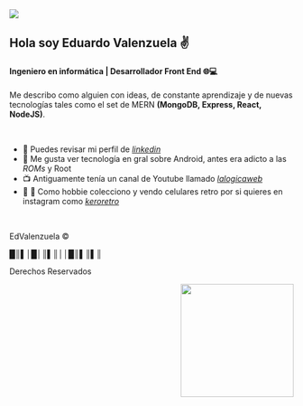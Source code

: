 <img align='center' src='https://user-images.githubusercontent.com/39087254/88354172-13a52080-cd2e-11ea-9eb0-dd39446d1a8d.jpg'>

<br/>

## Hola soy Eduardo Valenzuela :v: 
#### Ingeniero en informática | Desarrollador Front End :globe_with_meridians::computer:

Me describo como alguien con ideas, de constante aprendizaje y de nuevas tecnologías tales como el set de MERN **(MongoDB, Express, React, NodeJS)**.

<br/>

- 💼 Puedes revisar mi perfil de _[linkedin][2]_  
- :eyes: Me gusta ver tecnología en gral sobre Android, antes era adicto a las _ROMs_ y Root
- :tv: Antiguamente tenía un canal de Youtube llamado _[lalogicaweb][3]_
- :frog: :iphone: Como hobbie colecciono y vendo celulares retro por si quieres en instagram como _[keroretro][1]_

<br/>

EdValenzuela :copyright: 

█║▌│█│║▌║││█║▌║▌║

Derechos Reservados

[1]: https://www.instagram.com/keroretro
[2]: https://www.linkedin.com/in/eduvalenzuela/
[3]: https://www.youtube.com/c/lalogicaweb/

<img align='right' src='https://user-images.githubusercontent.com/5713670/87202985-820dcb80-c2b6-11ea-9f56-7ec461c497c3.gif' width='200"'>



